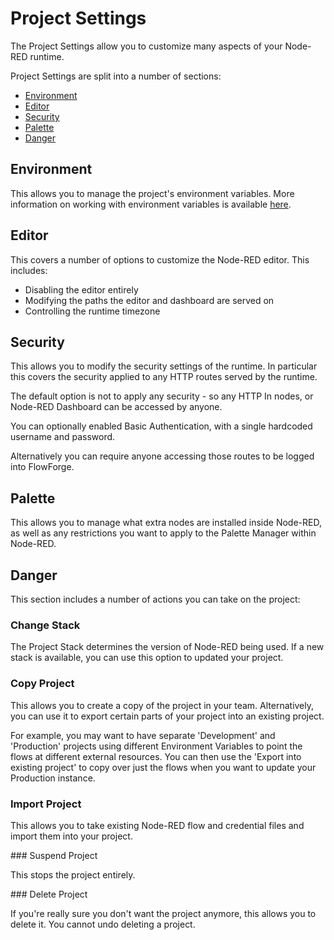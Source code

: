 # Project Settings

The Project Settings allow you to customize many aspects of your Node-RED runtime.

Project Settings are split into a number of sections:

 - [Environment](#environment)
 - [Editor](#editor)
 - [Security](#security)
 - [Palette](#palette)
 - [Danger](#danger)

## Environment

This allows you to manage the project's environment variables. More information
on working with environment variables is available [here](./envvar.md).

## Editor

This covers a number of options to customize the Node-RED editor. This includes:

 - Disabling the editor entirely
 - Modifying the paths the editor and dashboard are served on
 - Controlling the runtime timezone

## Security

This allows you to modify the security settings of the runtime. In particular
this covers the security applied to any HTTP routes served by the runtime.

The default option is not to apply any security - so any HTTP In nodes, or Node-RED
Dashboard can be accessed by anyone.

You can optionally enabled Basic Authentication, with a single hardcoded username
and password.

Alternatively you can require anyone accessing those routes to be logged into
FlowForge.

## Palette

This allows you to manage what extra nodes are installed inside Node-RED, as well
as any restrictions you want to apply to the Palette Manager within Node-RED.

## Danger

This section includes a number of actions you can take on the project:

### Change Stack

The Project Stack determines the version of Node-RED being used. If a new stack
is available, you can use this option to updated your project.

### Copy Project

This allows you to create a copy of the project in your team. Alternatively, you
can use it to export certain parts of your project into an existing project.

For example, you may want to have separate 'Development' and 'Production' projects
using different Environment Variables to point the flows at different external
resources. You can then use the 'Export into existing project' to copy over just the
flows when you want to update your Production instance.

### Import Project

This allows you to take existing Node-RED flow and credential files and import them
into your project.

### Suspend Project

This stops the project entirely.

### Delete Project

If you're really sure you don't want the project anymore, this allows you to delete
it. You cannot undo deleting a project.

